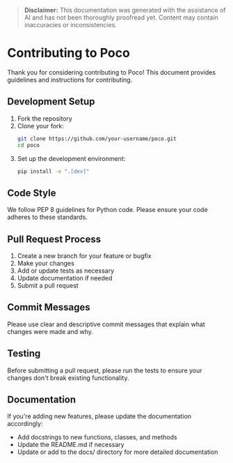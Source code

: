 > **Disclaimer:** This documentation was generated with the assistance of AI and has not been thoroughly proofread yet. Content may contain inaccuracies or inconsistencies.

# Contributing to Poco

Thank you for considering contributing to Poco! This document provides guidelines and instructions for contributing.

## Development Setup

1. Fork the repository
2. Clone your fork:
   ```bash
   git clone https://github.com/your-username/poco.git
   cd poco
   ```
3. Set up the development environment:
   ```bash
   pip install -e ".[dev]"
   ```

## Code Style

We follow PEP 8 guidelines for Python code. Please ensure your code adheres to these standards.

## Pull Request Process

1. Create a new branch for your feature or bugfix
2. Make your changes
3. Add or update tests as necessary
4. Update documentation if needed
5. Submit a pull request

## Commit Messages

Please use clear and descriptive commit messages that explain what changes were made and why.

## Testing

Before submitting a pull request, please run the tests to ensure your changes don't break existing functionality.

## Documentation

If you're adding new features, please update the documentation accordingly:
- Add docstrings to new functions, classes, and methods
- Update the README.md if necessary
- Update or add to the docs/ directory for more detailed documentation